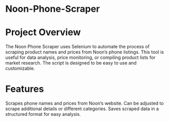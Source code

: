 # Noon-Phone-Scraper

# Project Overview
The Noon Phone Scraper uses Selenium to automate the process of scraping product names and prices from Noon’s phone listings. This tool is useful for data analysis, price monitoring, or compiling product lists for market research. The script is designed to be easy to use and customizable.

# Features
Scrapes phone names and prices from Noon’s website.
Can be adjusted to scrape additional details or different categories.
Saves scraped data in a structured format for easy analysis.
